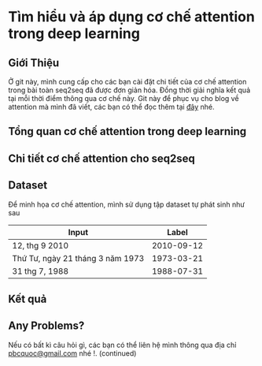 # Tìm hiểu và áp dụng cơ chế attention trong deep learning
## Giới Thiệu
Ở git này, mình cung cấp cho các bạn cài đặt chi tiết của cơ chế attention trong bài toàn seq2seq đã được đơn giản hóa. Đồng thời giải nghĩa kết quả tại mỗi thời điểm thông qua cơ chế này. Git này để phục vụ cho blog về attention mà mình đã viết, các bạn có thể đọc thêm tại [đây](https://pbcquoc.github.io/attention/) nhé.
## Tổng quan cơ chế attention trong deep learning

## Chi tiết cơ chế attention cho seq2seq
## Dataset
Để minh họa cơ chế attention, mình sử dụng tập dataset tự phát sinh như sau

| Input                            | Label         |
| ---------------------------------| ------------- |
| 12, thg 9 2010                   | 2010-09-12    |
| Thứ Tư, ngày 21 tháng 3 năm 1973 | 1973-03-21    |
| 31 thg 7, 1988                   | 1988-07-31    |

## Kết quả
## Any Problems?
Nếu có bất kì câu hỏi gì, các bạn có thể liên hệ mình thông qua địa chỉ pbcquoc@gmail.com nhé !.
(continued)
